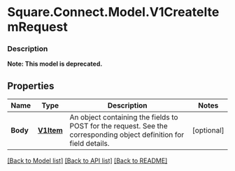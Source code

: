 # Square.Connect.Model.V1CreateItemRequest

### Description


**Note: This model is deprecated.**

## Properties

Name | Type | Description | Notes
------------ | ------------- | ------------- | -------------
**Body** | [**V1Item**](V1Item.md) | An object containing the fields to POST for the request.  See the corresponding object definition for field details. | [optional] 



[[Back to Model list]](../README.md#documentation-for-models) [[Back to API list]](../README.md#documentation-for-api-endpoints) [[Back to README]](../README.md)

